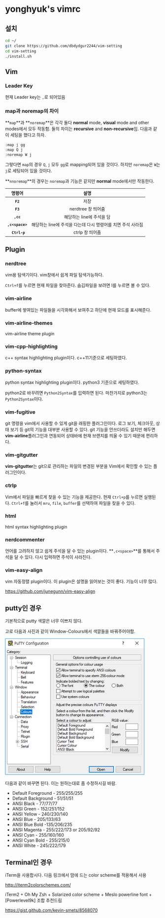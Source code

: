# yonghyuk's vimrc

## 설치

```bash
cd ~/
git clone https://github.com/dbdydgur2244/vim-setting
cd vim-setting
./install.sh
```



## Vim

### Leader Key

현재 Leader key는 `,`로 되어있음



### map과 noremap의 차이

**`map`**과 **`noremap`**은 각각  둘다 **normal** mode, **visual** mode and other modes에서 모두 작동함. 둘의 차이는 **recursive** and **non-recursive**임. 다음과 같이 세팅을 했다고 하자.

```
:map j gg
:map Q j
:noremap W j
```

그렇다면 `map`의 경우 `Q`, `j` 모두 `gg`로 mapping되어 있을 것이다. 하지만 `noremap`은 `W`는 `j`로 세팅되어 있을 것이다.

**`nnoremap`**의 경우는  `noremap`과 기능은 같지만 **normal** mode에서만 작동한다.

|       명령어       |                  설명                  |
| :-------------: | :----------------------------------: |
|    **`F2`**     |                  저장                  |
|    **`F3`**     |            nerdtree 창 띄어줌            |
|    **`,cc`**    |           해당하는 line에 주석을 담           |
| **`,c<space>`** | 해당하는 line에 주석을 다는데 다시 명령어를 치면 주석 사라짐 |
|  **` Ctrl-p`**  |             ctrlp 창 띄어줌              |



## Plugin

### nerdtree

vim용 탐색기이다. vim창에서 쉽게 파일 탐색가능하다.

`Ctrl+f`를 누르면 현재 파일을 찾아준다. 숨김파일을 보려면 I를 누르면 볼 수 있다.



### vim-airline

buffer에 쌓여있는 파일들을 시각화해서 보여주고 하단에 현재 모드를 표시해준다.



### vim-airline-themes

vim-airline theme plugin



### vim-cpp-highlighting

c++ syntax highlighting plugin이다. c++11기준으로 세팅하였다.



### python-syntax

python syntax highlighting plugin이다. python3 기준으로 세팅하였다.

python2로 바꾸려면 `Python2Syntax`를 입력하면 된다. 마찬가지로 python3는 `Python2Syntax`이다.



### vim-fugitive

git 명령을 vim에서 사용할 수 있게 git을 래핑한 플러그인이다. 로그 보기, 체크아웃, 상태 보기 등 git의 기능을 대부분 사용할 수 있다. git 기능을 안쓰더라도 설치만 해두면 **vim-airline**플러그인과 연동되어 상태바에 현재 브랜치를 띄울 수 있기 때문에 편리하다.



### vim-gitgutter

**vim-gitgutter**는 git으로 관리하는 파일의 변경된 부분을 Vim에서 확인할 수 있는 플러그인이다.



### ctrlp

Vim에서 파일을 빠르게 찾을 수 있는 기능을 제공한다. 현재 `Ctrl+p`를 누르면 실행된다. `Ctrl+f`를 눌러서 `mru`, `file`, `buffer`를 선택하여 파일을 찾을 수 있다.



### html

html syntax highlighting  plugin



### nerdcommenter

언어를 고려하지 않고 쉽게 주석을 달 수 있는 plugin이다. **`,c<space>`**를 통해서 주석을 달 수 있다. 다시 입력하면 주석이 사라진다.



### vim-easy-align

vim 자동정렬 plugin이다. 이 plugin은 설명을 읽어보는 것이 좋다. 기능이 너무 많다. 

https://github.com/junegunn/vim-easy-align



## putty인 경우

기본적으로 putty 색깔은 너무 이쁘지 않다.

고로 다음과 사진과 같이 Window-Colours에서 색깔들을 바꿔주어야함.

![screensh](https://github.com/dbdydgur2244/vim-setting/blob/master/img/putty-setting.PNG)

다음과 같이 바꾸면 된다. 이는 원하는대로 좀 수정하시길 바람.

- Default Foreground - 255/255/255
- Default Background - 51/51/51
- ANSI Black - 77/77/77
- ANSI Green - 152/251/152
- ANSI Yellow - 240/230/140
- ANSI Blue - 205/133/63
- ANSI Blue Bold -135/206/235
- ANSI Magenta - 255/222/173 or 205/92/92
- ANSI Cyan - 255/160/160
- ANSI Cyan Bold - 255/215/0
- ANSI White - 245/222/179




## Terminal인 경우

iTerm을 사용합시다. 다음 링크에서 맘에 드는 color scheme를 적용해서 사용

http://iterm2colorschemes.com/



iTerm2 + Oh My Zsh + Solarized color scheme + Meslo powerline font + [Powerlevel9k]  조합 추천드림

https://gist.github.com/kevin-smets/8568070





